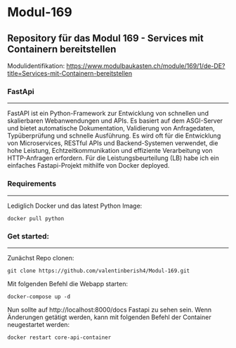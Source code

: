 # Modul-169
## Repository für das Modul 169 - Services mit Containern bereitstellen
Modulidentifikation: https://www.modulbaukasten.ch/module/169/1/de-DE?title=Services-mit-Containern-bereitstellen

### FastApi
------
FastAPI ist ein Python-Framework zur Entwicklung von schnellen und skalierbaren Webanwendungen und APIs. Es basiert auf dem ASGI-Server und bietet automatische Dokumentation, Validierung von Anfragedaten, Typüberprüfung und schnelle Ausführung. Es wird oft für die Entwicklung von Microservices, RESTful APIs und Backend-Systemen verwendet, die hohe Leistung, Echtzeitkommunikation und effiziente Verarbeitung von HTTP-Anfragen erfordern.
Für die Leistungsbeurteilung (LB) habe ich ein einfaches Fastapi-Projekt mithilfe von Docker deployed.

### Requirements
------
Lediglich Docker und das latest Python Image:
```
docker pull python
```
### Get started:
------
Zunächst Repo clonen:
```
git clone https://github.com/valentinberish4/Modul-169.git
```
Mit folgenden Befehl die Webapp starten:
```
docker-compose up -d
```
Nun sollte auf http://localhost:8000/docs Fastapi zu sehen sein.
Wenn Änderungen getätigt werden, kann mit folgenden Befehl der Container neugestartet werden:
```
docker restart core-api-container
```
